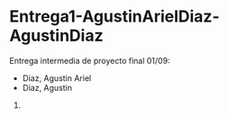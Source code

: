 # Entrega1-AgustinArielDiaz-AgustinDiaz
Entrega intermedia de proyecto final 01/09:

- Diaz, Agustin Ariel
- Diaz, Agustin

1.
